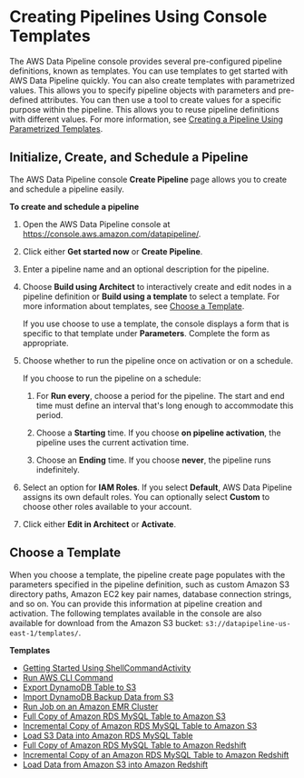 # Creating Pipelines Using Console Templates<a name="dp-console-templates"></a>

 The AWS Data Pipeline console provides several pre\-configured pipeline definitions, known as templates\. You can use templates to get started with AWS Data Pipeline quickly\. You can also create templates with parametrized values\. This allows you to specify pipeline objects with parameters and pre\-defined attributes\. You can then use a tool to create values for a specific purpose within the pipeline\. This allows you to reuse pipeline definitions with different values\. For more information, see [Creating a Pipeline Using Parametrized Templates](dp-custom-templates.md)\.

## Initialize, Create, and Schedule a Pipeline<a name="dp-create-pipeline"></a>

The AWS Data Pipeline console **Create Pipeline** page allows you to create and schedule a pipeline easily\.

**To create and schedule a pipeline**

1. Open the AWS Data Pipeline console at [https://console\.aws\.amazon\.com/datapipeline/](https://console.aws.amazon.com/datapipeline/)\.

1. Click either **Get started now** or **Create Pipeline**\.

1. Enter a pipeline name and an optional description for the pipeline\.

1. Choose **Build using Architect** to interactively create and edit nodes in a pipeline definition or **Build using a template** to select a template\. For more information about templates, see [Choose a Template](#dp-choose-templates)\.

   If you use choose to use a template, the console displays a form that is specific to that template under **Parameters**\. Complete the form as appropriate\.

1. Choose whether to run the pipeline once on activation or on a schedule\.

   If you choose to run the pipeline on a schedule:

   1. <a name="step_lhz_vpf_vn"></a>For **Run every**, choose a period for the pipeline\. The start and end time must define an interval that's long enough to accommodate this period\.

   1. Choose a **Starting** time\. If you choose **on pipeline activation**, the pipeline uses the current activation time\.

   1. Choose an **Ending** time\. If you choose **never**, the pipeline runs indefinitely\.

1. Select an option for **IAM Roles**\. If you select **Default**, AWS Data Pipeline assigns its own default roles\. You can optionally select **Custom** to choose other roles available to your account\. 

1. Click either **Edit in Architect** or **Activate**\.

## Choose a Template<a name="dp-choose-templates"></a>

When you choose a template, the pipeline create page populates with the parameters specified in the pipeline definition, such as custom Amazon S3 directory paths, Amazon EC2 key pair names, database connection strings, and so on\. You can provide this information at pipeline creation and activation\. The following templates available in the console are also available for download from the Amazon S3 bucket: `s3://datapipeline-us-east-1/templates/`\.

**Templates**
+ [Getting Started Using ShellCommandActivity](dp-template-gettingstartedshell.md)
+ [Run AWS CLI Command](dp-template-runawscli.md)
+ [Export DynamoDB Table to S3](dp-template-exportddbtos3.md)
+ [Import DynamoDB Backup Data from S3](dp-template-exports3toddb.md)
+ [Run Job on an Amazon EMR Cluster](dp-template-emr.md)
+ [Full Copy of Amazon RDS MySQL Table to Amazon S3](dp-template-copyrdstos3.md)
+ [Incremental Copy of Amazon RDS MySQL Table to Amazon S3](dp-template-incrementalcopyrdstos3.md) 
+ [Load S3 Data into Amazon RDS MySQL Table](dp-template-copys3tords.md)
+ [Full Copy of Amazon RDS MySQL Table to Amazon Redshift ](dp-template-redshiftrdsfull.md)
+ [Incremental Copy of an Amazon RDS MySQL Table to Amazon Redshift](dp-template-redshiftrdsincremental.md)
+ [Load Data from Amazon S3 into Amazon Redshift](dp-template-s3redshift.md)
